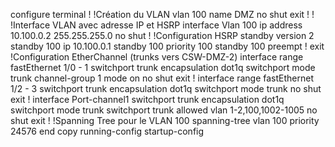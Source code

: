 configure terminal
!
!Création du VLAN
vlan 100
name DMZ
no shut
exit
!
!
!Interface VLAN avec adresse IP et HSRP
interface Vlan 100
ip address 10.100.0.2 255.255.255.0
no shut
!
!Configuration HSRP
standby version 2
standby 100 ip 10.100.0.1
standby 100 priority 100
standby 100 preempt
!
exit
!Configuration EtherChannel (trunks vers CSW-DMZ-2)
interface range fastEthernet 1/0 - 1
switchport trunk encapsulation dot1q
switchport mode trunk
channel-group 1 mode on
no shut
exit
!
interface range fastEthernet 1/2 - 3
switchport trunk encapsulation dot1q
switchport mode trunk
no shut
exit
!
interface Port-channel1
switchport trunk encapsulation dot1q
switchport mode trunk
switchport trunk allowed vlan 1-2,100,1002-1005
no shut
exit
!
!Spanning Tree pour le VLAN 100
spanning-tree vlan 100 priority 24576
end
copy running-config startup-config
